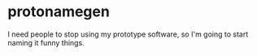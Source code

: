 # protonamegen
I need people to stop using my prototype software, so I'm going to start naming it funny things.

